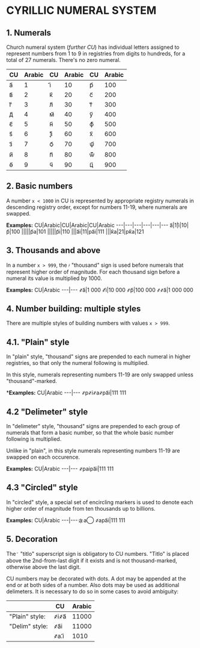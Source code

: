 # CYRILLIC NUMERAL SYSTEM

## 1. Numerals
Church numeral system (*further CU*) has individual letters assigned to represent numbers from 1 to 9 in registries from digits to hundreds, for a total of 27 numerals. There's no zero numeral.

CU|Arabic|CU|Arabic|CU|Arabic
---|---|---|---|---|---
а҃|1|і҃|10|р҃|100
в҃|2|к҃|20|с҃|200
г҃|3|л҃|30|т҃|300
д҃|4|м҃|40|у҃|400
є҃|5|н҃|50|ф҃|500
ѕ҃|6|ѯ҃|60|х҃|600
з҃|7|ѻ҃|70|ѱ҃|700
и҃|8|п҃|80|ѿ҃|800
ѳ҃|9|ч҃|90|ц҃|900

## 2. Basic numbers
A number `x < 1000` in CU is represented by appropriate registry numerals in descending registry order, except for numbers 11-19, where numerals are swapped.

**Examples:**
CU|Arabic|CU|Arabic|CU|Arabic
---|---|---|---|---|---
а҃|1|і҃|10|р҃|100
|||||р҃а|101
|||||р҃і|110
|||а҃і|11|ра҃і|111
|||к҃а|21|рк҃а|121

## 3. Thousands and above
In a number `x > 999`, the `҂` "thousand" sign is used before numerals that represent higher order of magnitude. For each thousand sign before a numeral its value is multiplied by 1000.

**Examples:**
CU|Arabic
---|---
҂а҃|1 000
҂і҃|10 000
҂р҃|100 000
҂҂а҃|1 000 000

## 4. Number building: multiple styles
There are multiple styles of building numbers with values `x > 999`.

## 4.1. "Plain" style
In "plain" style, "thousand" signs are prepended to each numeral in higher registries, so that only the numeral following is multiplied.

In this style, numerals representing numbers 11-19 are only swapped unless "thousand"-marked.

***Examples:**
CU|Arabic
---|---
҂р҂і҂а҂ра҃і|111 111

## 4.2 "Delimeter" style
In "delimeter" style, "thousand" signs are prepended to each group of numerals that form a basic number, so that the whole basic number following is multiplied.

Unlike in "plain", in this style numerals representing numbers 11-19 are swapped on each occurence.

**Examples:**
CU|Arabic
---|---
҂раіра҃і|111 111

## 4.3 "Circled" style
In "circled" style, a special set of encircling markers is used to denote each higher order of magnitude from ten thousands up to billions.

**Examples:**
CU|Arabic
---|---
а&#1160; а&#8413; ҂ара҃і|111 111

## 5. Decoration
The `҃`&nbsp; "titlo" superscript sign is obligatory to CU numbers. "Titlo" is placed above the 2nd-from-last digit if it exists and is not thousand-marked, otherwise above the last digit.
	
CU numbers may be decorated with dots. A dot may be appended at the end or at both sides of a number. Also dots may be used as additional delimeters. It is necessary to do so in some cases to avoid ambiguity:

||CU|Arabic
|---|---|---
|"Plain" style:|҂і҂а҃|11000
|"Delim" style:|҂а҃і|11000
||҂а.і҃|1010